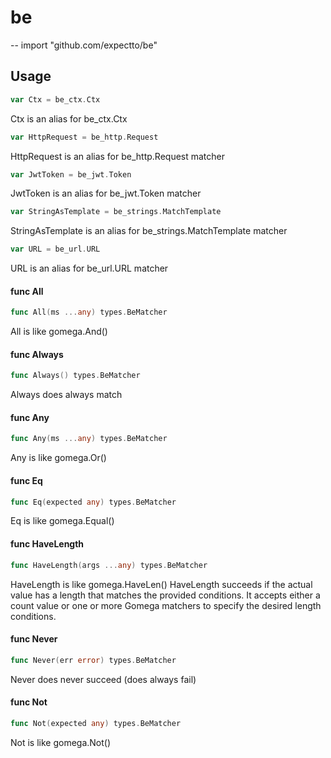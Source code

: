 # be
--
    import "github.com/expectto/be"


## Usage

```go
var Ctx = be_ctx.Ctx
```
Ctx is an alias for be_ctx.Ctx

```go
var HttpRequest = be_http.Request
```
HttpRequest is an alias for be_http.Request matcher

```go
var JwtToken = be_jwt.Token
```
JwtToken is an alias for be_jwt.Token matcher

```go
var StringAsTemplate = be_strings.MatchTemplate
```
StringAsTemplate is an alias for be_strings.MatchTemplate matcher

```go
var URL = be_url.URL
```
URL is an alias for be_url.URL matcher

#### func  All

```go
func All(ms ...any) types.BeMatcher
```
All is like gomega.And()

#### func  Always

```go
func Always() types.BeMatcher
```
Always does always match

#### func  Any

```go
func Any(ms ...any) types.BeMatcher
```
Any is like gomega.Or()

#### func  Eq

```go
func Eq(expected any) types.BeMatcher
```
Eq is like gomega.Equal()

#### func  HaveLength

```go
func HaveLength(args ...any) types.BeMatcher
```
HaveLength is like gomega.HaveLen() HaveLength succeeds if the actual value has
a length that matches the provided conditions. It accepts either a count value
or one or more Gomega matchers to specify the desired length conditions.

#### func  Never

```go
func Never(err error) types.BeMatcher
```
Never does never succeed (does always fail)

#### func  Not

```go
func Not(expected any) types.BeMatcher
```
Not is like gomega.Not()

